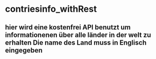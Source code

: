 # contriesinfo_withRest
## hier wird eine kostenfrei API benutzt um informationenen über alle länder in der welt zu erhalten Die name  des Land muss in Englisch eingegeben

